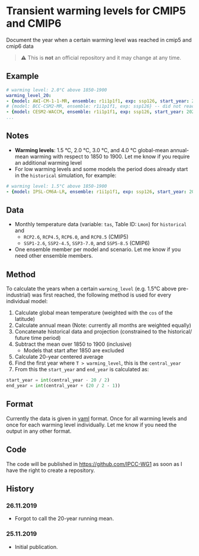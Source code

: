 # Transient warming levels for CMIP5 and CMIP6

Document the year when a certain warming level was reached in cmip5 and cmip6 data

> :warning: This is **not** an official repository and it may change at any time. 

## Example
``` yaml
# warming level: 2.0°C above 1850-1900
warming_level_20:
- {model: AWI-CM-1-1-MR, ensemble: r1i1p1f1, exp: ssp126, start_year: 2041, end_year: 2060}
# {model: BCC-CSM2-MR, ensemble: r1i1p1f1, exp: ssp126} -- did not reach 2.0°C
- {model: CESM2-WACCM, ensemble: r1i1p1f1, exp: ssp126, start_year: 2029, end_year: 2048}
...
```

## Notes
 * **Warming levels**: 1.5 °C, 2.0 °C, 3.0 °C, and 4.0 °C global-mean annual-mean warming with respect to 1850 to 1900. Let me know if you require an additional warming level
 * For low warming levels and some models the period does already start in the `historical` simulation, for example:
``` yaml
# warming level: 1.5°C above 1850-1900
- {model: IPSL-CM6A-LR, ensemble: r1i1p1f1, exp: ssp126, start_year: 2011, end_year: 2030}
```

## Data
 * Monthly temperature data (variable: `tas`, Table ID: `Lmon`) for `historical` and
   * `RCP2.6`, `RCP4.5`, `RCP6.0`, and `RCP8.5` (CMIP5)
   * `SSP1-2.6`, `SSP2-4.5`, `SSP3-7.0`, and `SSP5-8.5` (CMIP6)
 * One ensemble member per model and scenario. Let me know if you need other ensemble members.

## Method
To calculate the years when a certain `warming_level` (e.g. 1.5°C above pre-industrial) was first reached, the following method is used for every individual model:
 1. Calculate global mean temperature (weighted with the `cos` of the latitude)
 2. Calculate annual mean (Note: currently all months are weighted equally)
 3. Concatenate historical data and projection (constrained to the historical/ future time period)
 4. Subtract the mean over 1850 to 1900 (inclusive)
    * Models that start after 1850 are excluded
 5. Calculate 20-year centered average
 6. Find the first year where `T > warming_level`, this is the `central_year`
 7. From this the `start_year` and `end_year` is calculated as:
 ``` python
start_year = int(central_year - 20 / 2)
end_year = int(central_year + (20 / 2 - 1))
```

## Format

Currently the data is given in [yaml](https://en.wikipedia.org/wiki/YAML) format. Once for all warming levels and once for each warming level individually. Let me know if you need the output in any other format.

## Code
The code will be published in https://github.com/IPCC-WG1 as soon as I have the right to create a repository.

## History

### 26.11.2019

 * Forgot to call the 20-year running mean.

### 25.11.2019

 * Initial publication.

